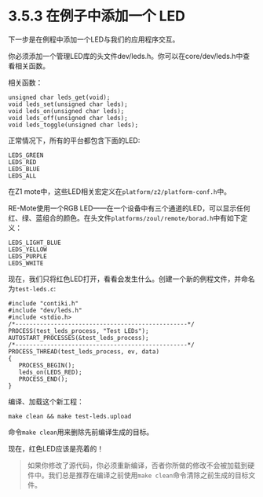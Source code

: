 # 3.5.3 在例子中添加一个 LED

下一步是在例程中添加一个LED与我们的应用程序交互。

你必须添加一个管理LED库的头文件dev/leds.h。你可以在core/dev/leds.h中查看相关函数。

相关函数：
```
unsigned char leds_get(void);
void leds_set(unsigned char leds);
void leds_on(unsigned char leds);
void leds_off(unsigned char leds);
void leds_toggle(unsigned char leds);
```
正常情况下，所有的平台都包含下面的LED:
```
LEDS_GREEN
LEDS_RED
LEDS_BLUE
LEDS_ALL
```
在Z1 mote中，这些LED相关宏定义在```platform/z2/platform-conf.h```中。

RE-Mote使用一个RGB LED——在一个设备中有三个通道的LED，可以显示任何红、绿、蓝组合的颜色。在头文件```platforms/zoul/remote/borad.h```中有如下定义：
```
LEDS_LIGHT_BLUE
LEDS_YELLOW
LEDS_PURPLE
LEDS_WHITE
```
现在，我们只将红色LED打开，看看会发生什么。创建一个新的例程文件，并命名为```test-leds.c```:
```
#include "contiki.h"
#include "dev/leds.h"
#include <stdio.h>
/*-------------------------------------------------*/
PROCESS(test_leds_process, "Test LEDs");
AUTOSTART_PROCESSES(&test_leds_process);
/*-------------------------------------------------*/
PROCESS_THREAD(test_leds_process, ev, data)
{
   PROCESS_BEGIN();
   leds_on(LEDS_RED);
   PROCESS_END();
}
```
编译、加载这个新工程：
```
make clean && make test-leds.upload
```
命令```make clean```用来删除先前编译生成的目标。

现在，红色LED应该是亮着的！

> 如果你修改了源代码，你必须重新编译，否者你所做的修改不会被加载到硬件中。我们总是推荐在编译之前使用```make clean```命令清除之前生成的目标文件。